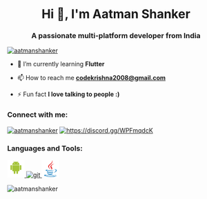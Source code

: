 <h1 align="center">Hi 👋, I'm Aatman Shanker</h1>
<h3 align="center">A passionate multi-platform developer from India</h3>

<p align="left"> <a href="https://twitter.com/aatmanshanker" target="blank"><img src="https://img.shields.io/twitter/follow/aatmanshanker?logo=twitter&style=for-the-badge" alt="aatmanshanker" /></a> </p>

- 🌱 I’m currently learning **Flutter**

- 📫 How to reach me **codekrishna2008@gmail.com**

- ⚡ Fun fact **I love talking to people :)**

<h3 align="left">Connect with me:</h3>
<p align="left">
<a href="https://twitter.com/aatmanshanker" target="blank"><img align="center" src="https://raw.githubusercontent.com/rahuldkjain/github-profile-readme-generator/master/src/images/icons/Social/twitter.svg" alt="aatmanshanker" height="30" width="40" /></a>
<a href="https://discord.gg/https://discord.gg/WPFmqdcK" target="blank"><img align="center" src="https://raw.githubusercontent.com/rahuldkjain/github-profile-readme-generator/master/src/images/icons/Social/discord.svg" alt="https://discord.gg/WPFmqdcK" height="30" width="40" /></a>
</p>

<h3 align="left">Languages and Tools:</h3>
<p align="left"> <a href="https://developer.android.com" target="_blank"> <img src="https://raw.githubusercontent.com/devicons/devicon/master/icons/android/android-original-wordmark.svg" alt="android" width="40" height="40"/> </a> <a href="https://git-scm.com/" target="_blank"> <img src="https://www.vectorlogo.zone/logos/git-scm/git-scm-icon.svg" alt="git" width="40" height="40"/> </a> <a href="https://www.java.com" target="_blank"> <img src="https://raw.githubusercontent.com/devicons/devicon/master/icons/java/java-original.svg" alt="java" width="40" height="40"/> </a> </p>

<p><img align="center" src="https://github-readme-stats.vercel.app/api/top-langs?username=aatmanshanker&show_icons=true&locale=en&layout=compact" alt="aatmanshanker" /></p>
